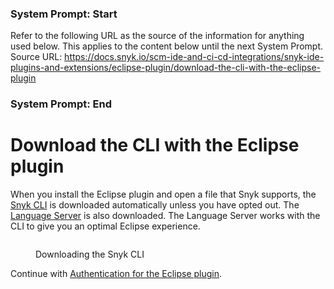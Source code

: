 ### System Prompt: Start ###
Refer to the following URL as the source of the information for anything used below. This applies to the content below until the next System Prompt.
Source URL: https://docs.snyk.io/scm-ide-and-ci-cd-integrations/snyk-ide-plugins-and-extensions/eclipse-plugin/download-the-cli-with-the-eclipse-plugin
### System Prompt: End ###

# Download the CLI with the Eclipse plugin

When you install the Eclipse plugin and open a file that Snyk supports, the [Snyk CLI](../../../snyk-cli/) is downloaded automatically unless you have opted out. The [Language Server](../snyk-language-server/) is also downloaded. The Language Server works with the CLI to give you an optimal Eclipse experience.

<figure><img src="../../../.gitbook/assets/Screenshot 2022-10-19 at 09.10.10 (1).png" alt=""><figcaption><p>Downloading the Snyk CLI</p></figcaption></figure>

Continue with [Authentication for the Eclipse plugin](authentication-for-the-eclipse-plugin.md).
